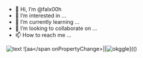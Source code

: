 - 👋 Hi, I’m @falx00h
- 👀 I’m interested in ...
- 🌱 I’m currently learning ...
- 💞️ I’m looking to collaborate on ...
- 📫 How to reach me ...

![text](https://avatars.githubusercontent.com/u/92805783?s=40&v=4)
![<span onPropertyChange xml onPropertyChange="">aa</span onPropertyChange>||<img src="https://avatars.githubusercontent.com/u/92805783?&s=40&v=javascript:alert(1)" title="okggle" />](()
